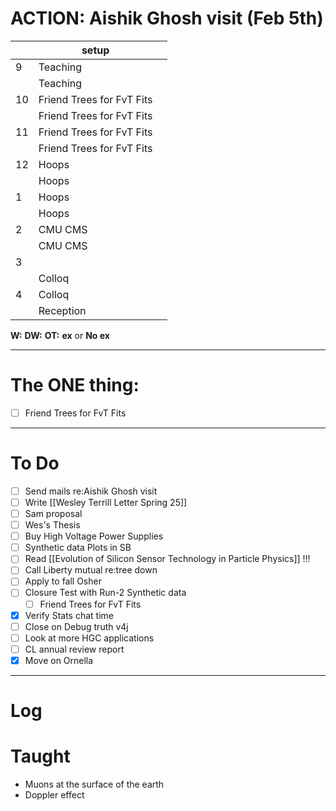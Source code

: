 # ACTION:  Aishik Ghosh visit (Feb 5th)

|     | setup                     |     |
| --- | ------------------------- | --- |
| 9   | Teaching                  |     |
|     | Teaching                  |     |
| 10  | Friend Trees for FvT Fits |     |
|     | Friend Trees for FvT Fits |     |
| 11  | Friend Trees for FvT Fits |     |
|     | Friend Trees for FvT Fits |     |
| 12  | Hoops                     |     |
|     | Hoops                     |     |
| 1   | Hoops                     |     |
|     | Hoops                     |     |
| 2   | CMU CMS                   |     |
|     | CMU CMS                   |     |
| 3   |                           |     |
|     | Colloq                    |     |
| 4   | Colloq                    |     |
|     | Reception                 |     |

**W:**
**DW:**
**OT:**
**ex** or **No ex**

---
# The ONE thing: 
- [ ] Friend Trees for FvT Fits

---
# To Do

- [ ]  Send mails re:Aishik Ghosh visit
- [ ] Write [[Wesley Terrill Letter Spring 25]]
- [ ] Sam proposal
- [ ] Wes's Thesis
- [ ] Buy High Voltage Power Supplies
- [ ]  Synthetic data Plots in SB 
- [ ] Read [[Evolution of Silicon Sensor Technology in Particle Physics]] !!!
- [ ] Call Liberty mutual re:tree down
- [ ]  Apply to fall Osher
- [ ] Closure Test with Run-2 Synthetic data
	- [ ]  Friend Trees for FvT Fits
- [x] Verify Stats chat time
- [ ] Close on Debug truth v4j
- [ ] Look at more HGC applications
- [ ] CL annual review report
- [x] Move on Ornella
---

# Log


# Taught 
- Muons at the surface of the earth
- Doppler effect